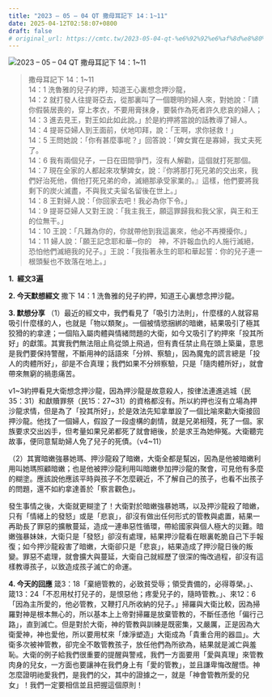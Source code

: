 ```yaml
---
title: "2023 – 05 – 04 QT 撒母耳記下 14：1~11"
date: 2025-04-12T02:58:07+0800
draft: false
# original_url: https://cmtc.tw/2023-05-04-qt-%e6%92%92%e6%af%8d%e8%80%b3%e8%a8%98%e4%b8%8b-14%ef%bc%9a111
---
```


![2023 – 05 – 04 QT 撒母耳記下 14：1\~11](/images/qt.jpg  "2023 – 05 – 04 QT 撒母耳記下 14：1\~11")

> 撒母耳記下 14：1\~11  
> 14：1 洗魯雅的兒子約押，知道王心裏想念押沙龍，  
> 14：2 就打發人往提哥亞去，從那裏叫了一個聰明的婦人來，對她說：「請你假裝居喪的，穿上孝衣，不要用膏抹身，要裝作為死者許久悲哀的婦人；  
> 14：3 進去見王，對王如此如此說。」於是約押將當說的話教導了婦人。  
> 14：4 提哥亞婦人到王面前，伏地叩拜，說：「王啊，求你拯救！」  
> 14：5 王問她說：「你有甚麼事呢？」回答說：「婢女實在是寡婦，我丈夫死了。  
> 14：6 我有兩個兒子，一日在田間爭鬥，沒有人解勸，這個就打死那個。  
> 14：7 現在全家的人都起來攻擊婢女，說：『你將那打死兄弟的交出來，我們好治死他，償他打死兄弟的命，滅絕那承受家業的。』這樣，他們要將我剩下的炭火滅盡，不與我丈夫留名留後在世上。」  
> 14：8 王對婦人說：「你回家去吧！我必為你下令。」  
> 14：9 提哥亞婦人又對王說：「我主我王，願這罪歸我和我父家，與王和王的位無干。」  
> 14：10 王說：「凡難為你的，你就帶他到我這裏來，他必不再攪擾你。」  
> 14：11 婦人說：「願王記念耶和華─你的　神，不許報血仇的人施行滅絕，恐怕他們滅絕我的兒子。」王說：「我指著永生的耶和華起誓：你的兒子連一根頭髮也不致落在地上。」

**1.  經文3遍**

**2. 今天默想經文**
撒下 14：1 洗魯雅的兒子約押，知道王心裏想念押沙龍。

**3. 默想分享**
（1）最近的經文中，我們看見了「吸引力法則」，什麼樣的人就容易吸引什麼樣的人，也就是「物以類聚」。一個被情慾捆綁的暗嫩，結果吸引了極其狡猾的約拿達；一個陷入屬肉體與情緒問題的大衛，如今又吸引了約押來「投其所好」的獻策。其實我們無法阻止鳥從頭上飛過，但有責任禁止鳥在頭上築巢，意思是我們要保持警醒，不斷用神的話語來「分辨、察驗」，因為魔鬼的謊言總是「投人的肉體所好」，卻是不合真理；我們如果不分辨察驗，只是「隨肉體所好」，就會帶來無窮的禍患痛苦。

v1\~3約押看見大衛想念押沙龍，因為押沙龍是故意殺人，按律法連進逃城（民35：31）和獻贖罪祭（民15：27\~31）的資格都沒有。所以約押也沒有立場為押沙龍求情，但是為了「投其所好」，於是效法先知拿單設了一個比喻來勸大衛接回押沙龍。他找了一個婦人，假設了一段虛構的劇情，就是兄弟相殘，死了一個。家族要求交出凶手，但考量如果兄弟都死了就會絕後，於是求王為她伸冤。大衛聽完故事，便同意幫助婦人免了兒子的死債。（v4\~11）

（2）其實暗嫩強暴她瑪、押沙龍殺了暗嫩，大衛全都是幫凶，因為是他被暗嫩利用叫她瑪照顧暗嫩；也是他被押沙龍利用叫暗嫩參加押沙龍的聚會，可見他有多麼的糊塗。應該說他應該平時與孩子不怎麼親近，不了解自己的孩子，也看不出孩子的問題，還不如約拿達善於「察言觀色」。

發生事情之後，大衛就更糊塗了！大衛對於暗嫩強暴她瑪，以及押沙龍殺了暗嫩，只有「情緒上的發怒」或是「悲哀」，卻沒有做出任何形式的管教與處置，結果一再助長了罪惡的擴散蔓延，造成一連串惡性循環，帶給國家與個人極大的災難。暗嫩強暴妹妹，大衛只是「發怒」卻沒有處理，結果押沙龍看在眼裏乾脆自己下手報復；如今押沙龍殺害了暗嫩，大衛卻只是「悲哀」，結果造成了押沙龍日後的叛變。罪惡不處理，就會擴大與蔓延，大衛自己就經歷了很深的悔改過程，卻沒有這樣教導孩子，以致造成孩子滅亡的命運。

**4. 今天的回應**
箴3：18「棄絕管教的，必致貧受辱；領受責備的，必得尊榮。」、箴13：24「不忍用杖打兒子的，是恨惡他；疼愛兒子的，隨時管教。」、來12：6「因為主所愛的，他必管教，又鞭打凡所收納的兒子。」掃羅與大衛比較，因為掃羅對神是根本無心的，所以基本上上帝對掃羅是放棄管教的，不斷任憑他「偏行己路」，直到滅亡。但是對於大衛，神的管教與訓練是既密集，又嚴厲，正是因為大衛愛神，神也愛他，所以要用杖來「煉淨塑造」大衛成為「貴重合用的器皿」。大衛多次被神管教，卻完全不敢管教孩子，放任他們為所欲為，結果就是滅亡與羞恥。大衛的例子給我們很重要的提醒與警戒，我們一方面要用「愛與真理」來管教肉身的兒女，一方面也要讓神在我們身上有「愛的管教」，並且謙卑悔改醒悟。神怎麼證明祂愛我們，是我們的父，其中的證據之一，就是「神會管教所愛的兒女」！我們一定要相信並且把握這個原則！

